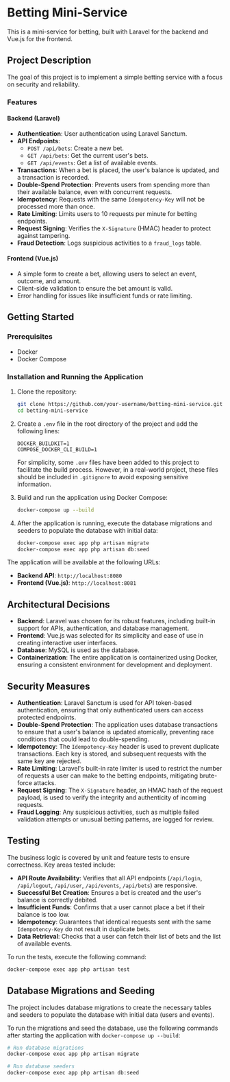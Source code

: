 # Betting Mini-Service

This is a mini-service for betting, built with Laravel for the backend and Vue.js for the frontend.

## Project Description

The goal of this project is to implement a simple betting service with a focus on security and reliability.

### Features

#### Backend (Laravel)
-   **Authentication**: User authentication using Laravel Sanctum.
-   **API Endpoints**:
    -   `POST /api/bets`: Create a new bet.
    -   `GET /api/bets`: Get the current user's bets.
    -   `GET /api/events`: Get a list of available events.
-   **Transactions**: When a bet is placed, the user's balance is updated, and a transaction is recorded.
-   **Double-Spend Protection**: Prevents users from spending more than their available balance, even with concurrent requests.
-   **Idempotency**: Requests with the same `Idempotency-Key` will not be processed more than once.
-   **Rate Limiting**: Limits users to 10 requests per minute for betting endpoints.
-   **Request Signing**: Verifies the `X-Signature` (HMAC) header to protect against tampering.
-   **Fraud Detection**: Logs suspicious activities to a `fraud_logs` table.

#### Frontend (Vue.js)
-   A simple form to create a bet, allowing users to select an event, outcome, and amount.
-   Client-side validation to ensure the bet amount is valid.
-   Error handling for issues like insufficient funds or rate limiting.

## Getting Started

### Prerequisites

-   Docker
-   Docker Compose

### Installation and Running the Application

1.  Clone the repository:
    ```bash
    git clone https://github.com/your-username/betting-mini-service.git
    cd betting-mini-service
    ```

2.  Create a `.env` file in the root directory of the project and add the following lines:
    ```
    DOCKER_BUILDKIT=1
    COMPOSE_DOCKER_CLI_BUILD=1
    ```
    For simplicity, some `.env` files have been added to this project to facilitate the build process. However, in a real-world project, these files should be included in `.gitignore` to avoid exposing sensitive information.

3.  Build and run the application using Docker Compose:
    ```bash
    docker-compose up --build
    ```

4.  After the application is running, execute the database migrations and seeders to populate the database with initial data:
    ```bash
    docker-compose exec app php artisan migrate
    docker-compose exec app php artisan db:seed
    ```

The application will be available at the following URLs:
- **Backend API**: `http://localhost:8080`
- **Frontend (Vue.js)**: `http://localhost:8081`

## Architectural Decisions

-   **Backend**: Laravel was chosen for its robust features, including built-in support for APIs, authentication, and database management.
-   **Frontend**: Vue.js was selected for its simplicity and ease of use in creating interactive user interfaces.
-   **Database**: MySQL is used as the database.
-   **Containerization**: The entire application is containerized using Docker, ensuring a consistent environment for development and deployment.

## Security Measures

-   **Authentication**: Laravel Sanctum is used for API token-based authentication, ensuring that only authenticated users can access protected endpoints.
-   **Double-Spend Protection**: The application uses database transactions to ensure that a user's balance is updated atomically, preventing race conditions that could lead to double-spending.
-   **Idempotency**: The `Idempotency-Key` header is used to prevent duplicate transactions. Each key is stored, and subsequent requests with the same key are rejected.
-   **Rate Limiting**: Laravel's built-in rate limiter is used to restrict the number of requests a user can make to the betting endpoints, mitigating brute-force attacks.
-   **Request Signing**: The `X-Signature` header, an HMAC hash of the request payload, is used to verify the integrity and authenticity of incoming requests.
-   **Fraud Logging**: Any suspicious activities, such as multiple failed validation attempts or unusual betting patterns, are logged for review.

## Testing

The business logic is covered by unit and feature tests to ensure correctness. Key areas tested include:
-   **API Route Availability**: Verifies that all API endpoints (`/api/login`, `/api/logout`, `/api/user`, `/api/events`, `/api/bets`) are responsive.
-   **Successful Bet Creation**: Ensures a bet is created and the user's balance is correctly debited.
-   **Insufficient Funds**: Confirms that a user cannot place a bet if their balance is too low.
-   **Idempotency**: Guarantees that identical requests sent with the same `Idempotency-Key` do not result in duplicate bets.
-   **Data Retrieval**: Checks that a user can fetch their list of bets and the list of available events.

To run the tests, execute the following command:
```bash
docker-compose exec app php artisan test
```

## Database Migrations and Seeding

The project includes database migrations to create the necessary tables and seeders to populate the database with initial data (users and events).

To run the migrations and seed the database, use the following commands after starting the application with `docker-compose up --build`:

```bash
# Run database migrations
docker-compose exec app php artisan migrate

# Run database seeders
docker-compose exec app php artisan db:seed
```
